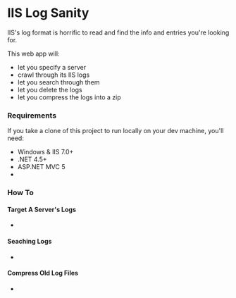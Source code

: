 # IIS Log Sanity #

IIS's log format is horrific to read and find the info and entries you're looking for.

This web app will:

- let you specify a server
- crawl through its IIS logs
- let you search through them
- let you delete the logs
- let you compress the logs into a zip 


### Requirements

If you take a clone of this project to run locally on your dev machine, you'll need:

- Windows & IIS 7.0+
- .NET 4.5+
- ASP.NET MVC 5
- 

### How To

#### Target A Server's Logs

- 

#### Seaching Logs

- 

#### Compress Old Log Files

- 
